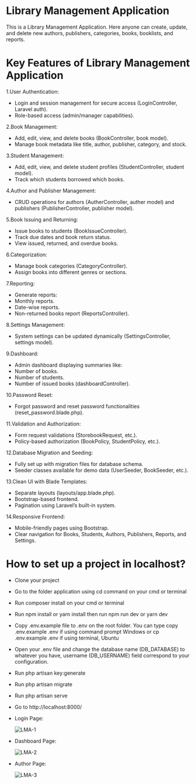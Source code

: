 # Library Management Application 
This is a  Library Management Application. Here anyone can create, update, and delete new authors, publishers, categories, books, booklists, and reports.
# Key Features of Library Management Application 
1.User Authentication:
- Login and session management for secure access (LoginController, Laravel auth).
- Role-based access (admin/manager capabilities).
  
2.Book Management:
- Add, edit, view, and delete books (BookController, book model).
- Manage book metadata like title, author, publisher, category, and stock.
  
3.Student Management:
- Add, edit, view, and delete student profiles (StudentController, student model).
- Track which students borrowed which books.
  
4.Author and Publisher Management:
- CRUD operations for authors (AutherController, auther model) and publishers (PublisherController, publisher model).
  
5.Book Issuing and Returning:
- Issue books to students (BookIssueController).
- Track due dates and book return status.
- View issued, returned, and overdue books.
  
6.Categorization:
- Manage book categories (CategoryController).
- Assign books into different genres or sections.
  
7.Reporting:
- Generate reports:
- Monthly reports.
- Date-wise reports.
- Non-returned books report (ReportsController).
  
8.Settings Management:
- System settings can be updated dynamically (SettingsController, settings model).
  
9.Dashboard:
- Admin dashboard displaying summaries like:
- Number of books.
- Number of students.
- Number of issued books (dashboardController).

10.Password Reset:
- Forgot password and reset password functionalities (reset_password.blade.php).
  
11.Validation and Authorization:
- Form request validations (StorebookRequest, etc.).
- Policy-based authorization (BookPolicy, StudentPolicy, etc.).
  
12.Database Migration and Seeding:
- Fully set up with migration files for database schema.
- Seeder classes available for demo data (UserSeeder, BookSeeder, etc.).

13.Clean UI with Blade Templates:
- Separate layouts (layouts/app.blade.php).
- Bootstrap-based frontend.
- Pagination using Laravel’s built-in system.
  
14.Responsive Frontend:
- Mobile-friendly pages using Bootstrap.
- Clear navigation for Books, Students, Authors, Publishers, Reports, and Settings.

# How to set up a project in localhost?
- Clone your project
- Go to the folder application using cd command on your cmd or terminal
- Run composer install on your cmd or terminal
- Run npm install or yarn install then run npm run dev or yarn dev
- Copy .env.example file to .env on the root folder. You can type copy .env.example .env if using command prompt Windows or cp .env.example .env if using terminal, Ubuntu
- Open your .env file and change the database name (DB_DATABASE) to whatever you have, username (DB_USERNAME)  field correspond to your configuration.
- Run php artisan key:generate
- Run php artisan migrate
- Run php artisan serve
- Go to http://localhost:8000/
- Login Page:
  
  ![LMA-1](https://github.com/user-attachments/assets/a8ab0776-38c3-4ae5-ae87-3aa9785089d7)

- Dashboard Page:
  
  ![LMA-2](https://github.com/user-attachments/assets/859e584d-bbc8-4672-a3d4-b47670d112c1)

- Author Page:
  
  ![LMA-3](https://github.com/user-attachments/assets/add292b4-db66-49d6-8f2d-33167e3444e3)
